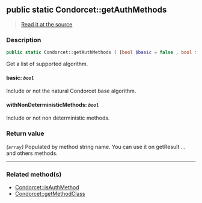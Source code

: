 ## public static Condorcet::getAuthMethods

> [Read it at the source](https://github.com/julien-boudry/Condorcet/blob/master/src/Condorcet.php#L108)

### Description    

```php
public static Condorcet::getAuthMethods ( [bool $basic = false , bool $withNonDeterministicMethods = true] ): array
```

Get a list of supported algorithm.
    

#### **basic:** *`bool`*   
Include or not the natural Condorcet base algorithm.    


#### **withNonDeterministicMethods:** *`bool`*   
Include or not non deterministic methods.    


### Return value   

*(`array`)* Populated by method string name. You can use it on getResult ... and others methods.


---------------------------------------

### Related method(s)      

* [Condorcet::isAuthMethod](/Docs/ApiReferences/Condorcet%20Class/public%20static%20Condorcet--isAuthMethod.md)    
* [Condorcet::getMethodClass](/Docs/ApiReferences/Condorcet%20Class/public%20static%20Condorcet--getMethodClass.md)    
